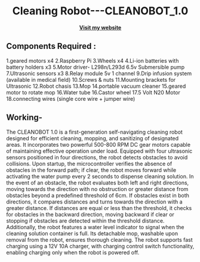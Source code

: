<div align="center">
  <h1>Cleaning Robot---CLEANOBOT_1.0</h1>
  <a href="https://sites.google.com/view/rhythmshah/cleanobot-1-0"><b>Visit my website</b></a>
</div>


## **Components Required :**

1.geared motors x4
2.Raspberry Pi
3.Wheels x4
4.Li-ion batteries with battery holders x3
5.Motor driver- L298n/L293d
6.5v Submersible pump
7.Ultrasonic sensors x3
8.Relay module 5v 1 channel
9.Drip infusion system (available in medical field)
10.Screws & nuts
11.Mounting brackets for Ultrasonic
12.Robot chasis
13.Мор
14.portable vacuum cleaner
15.geared motor to rotate mop
16.Water tube
16.Castor wheel
17.5 Volt N20 Motor
18.connecting wires (single core wire + jumper wire)

## **Working-**

The CLEANOBOT 1.0 is a first-generation self-navigating cleaning robot designed for efficient cleaning, mopping, and sanitizing of designated areas. It incorporates two powerful 500-800 RPM DC gear motors capable of maintaining effective operation under load. Equipped with four ultrasonic sensors positioned in four directions, the robot detects obstacles to avoid collisions. Upon startup, the microcontroller verifies the absence of obstacles in the forward path; if clear, the robot moves forward while activating the water pump every 2 seconds to dispense cleaning solution. In the event of an obstacle, the robot evaluates both left and right directions, moving towards the direction with no obstruction or greater distance from obstacles beyond a predefined threshold of 6cm. If obstacles exist in both directions, it compares distances and turns towards the direction with a greater distance. If distances are equal or less than the threshold, it checks for obstacles in the backward direction, moving backward if clear or stopping if obstacles are detected within the threshold distance. Additionally, the robot features a water level indicator to signal when the cleaning solution container is full. Its detachable mop, washable upon removal from the robot, ensures thorough cleaning. The robot supports fast charging using a 12V 10A charger, with charging control switch functionality, enabling charging only when the robot is powered off. 
